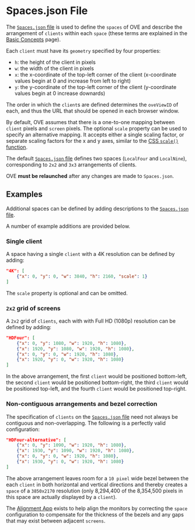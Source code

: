 # Spaces.json File

The [`Spaces.json` file](https://github.com/ove/ove/blob/master/packages/ove-core/src/client/Spaces.json) is used to define the `spaces` of OVE and describe the arrangement of `clients` within each `space` (these terms are explained in the [Basic Concepts](BASIC_CONCEPTS.md) page). 

Each `client` must have its `geometry` specified by four properties:

* `h`: the height of the client in pixels
* `w`: the width of the client in pixels
* `x`: the x-coordinate of the top-left corner of the client (x-coordinate values begin at 0 and increase from left to right)
* `y`: the y-coordinate of the top-left corner of the client (y-coordinate values begin at 0 increase downards)

The order in which the `client`s are defined determines the `oveViewID` of each, and thus the URL that should be opened in each browser window.

By default, OVE assumes that there is a one-to-one mapping between `client` pixels and `screen` pixels. The optional `scale` property can be used to specify an alternative mapping. It accepts either a single scaling factor, or separate scaling factors for the x and y axes, similar to the [CSS `scale()` function](https://developer.mozilla.org/en-US/docs/Web/CSS/transform-function/scale#Syntax).

The default [`Spaces.json` file](https://github.com/ove/ove/blob/master/packages/ove-core/src/client/Spaces.json) defines two spaces (`LocalFour` and `LocalNine`), corresponding to `2x2` and `3x3` arrangements of clients. 

OVE **must be relaunched** after any changes are made to `Spaces.json`.


## Examples

Additional spaces can be defined by adding descriptions to the [`Spaces.json` file](https://github.com/ove/ove/blob/master/packages/ove-core/src/client/Spaces.json).  

A number of example additions are provided below.

### Single client

A space having a single `client` with a 4K resolution can be defined by adding:

```json
"4K": [
    {"x": 0, "y": 0, "w": 3840, "h": 2160, "scale": 1}
]
```

The `scale` property is optional and can be omitted.

### `2x2` grid of screens

A `2x2` grid of `clients`, each with with Full HD (1080p) resolution can be defined by adding:

```json
"HDFour": [
    {"x": 0, "y": 1080, "w": 1920, "h": 1080},
    {"x": 1920, "y": 1080, "w": 1920, "h": 1080},
    {"x": 0, "y": 0, "w": 1920, "h": 1080},
    {"x": 1920, "y": 0, "w": 1920, "h": 1080}
]
```

In the above arrangement, the first `client` would be positioned bottom-left, the second `client` would be positioned bottom-right, the third `client` would be positioned top-left, and the fourth `client` would be positioned top-right.

### Non-contiguous arrangements and bezel correction

The specification of `clients` on the [`Spaces.json` file](https://github.com/ove/ove/blob/master/packages/ove-core/src/client/Spaces.json) need not always be contiguous and non-overlapping. The following is a perfectly valid configuration:

```json
"HDFour-alternative": [
    {"x": 0, "y": 1090, "w": 1920, "h": 1080},
    {"x": 1930, "y": 1090, "w": 1920, "h": 1080},
    {"x": 0, "y": 0, "w": 1920, "h": 1080},
    {"x": 1930, "y": 0, "w": 1920, "h": 1080}
]
```

The above arrangement leaves room for a `10 pixel` wide bezel between the each `client` in both horizontal and vertical directions and thereby creates a `space` of a `3850x2170` resolution (only 8,294,400 of the 8,354,500 pixels in this space are actually displayed by a `client`). 

The [Alignment App](../ove-apps/packages/ove-app-alignment/README.md) exists to help align the monitors by correcting the `space` configuration to compensate for the thickness of the bezels and any gaps that may exist between adjacent `screens`.
